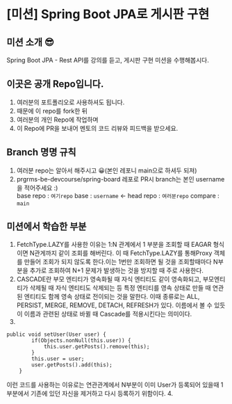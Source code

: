 # [미션] Spring Boot JPA로 게시판 구현

## 미션 소개 😎
Spring Boot JPA - Rest API를 강의를 듣고, 게시판 구현 미션을 수행해봅시다.

## 이곳은 공개 Repo입니다.
1. 여러분의 포트폴리오로 사용하셔도 됩니다.
2. 때문에 이 repo를 fork한 뒤
3. 여러분의 개인 Repo에 작업하며 
4. 이 Repo에 PR을 보내어 멘토의 코드 리뷰와 피드백을 받으세요.

## Branch 명명 규칙
1.  여러분 repo는 알아서 해주시고 😀(본인 레포니 main으로 하셔두 되져)
2.  prgrms-be-devcourse/spring-board 레포로 PR시 branch는 본인 username을 적어주세요 :)  
base repo : `여기repo` base : `username` ← head repo : `여러분repo` compare : `main`

## 미션에서 학습한 부분
1. FetchType.LAZY를 사용한 이유는 1:N 관계에서 1 부분을 조회할 때 EAGAR 형식이면 N관게까지 같이 조회를 해버린다. 이 때 FetchType.LAZY를 통해Proxy 객체를 만들어 조회가 되지 않도록 한다.이는 1번만 조회하면 될 것을 조회할때마다 N부분을 추가로 조회하여 N+1 문제가 발생하는 것을 방지할 때 주로 사용한다.
2. CASCADE란 부모 엔티티가 영속화될 때 자식 엔티티도 같이 영속화되고, 부모엔티티가 삭제될 때 자식 엔티티도 삭제되는 등 특정 엔티티를 영속 상태로 만들 때 연관된 엔티티도 함께 영속 상태로 전이되는 것을 말한다. 이때 종류로는 ALL, PERSIST, MERGE, REMOVE, DETACH, REFRESH가 있다. 이름에서 볼 수 있듯이 이름과 관련된 상태로 바뀔 때 Cascade를 적용시킨다는 의미이다.
3. 
```
public void setUser(User user) {
        if(Objects.nonNull(this.user)) {
            this.user.getPosts().remove(this);
        }
        this.user = user;
        user.getPosts().add(this);
    }
```
이런 코드를 사용하는 이유로는 연관관계에서 N부분이 이미 User가 등록되어 있을때 1부분에서 기존에 있던 자신을 제거하고 다시 등록하기 위함이다.
4. 